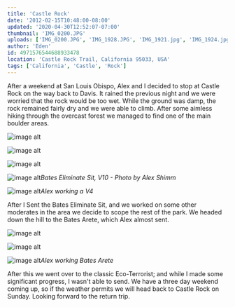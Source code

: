 ```yaml
---
title: 'Castle Rock'
date: '2012-02-15T10:48:00-08:00'
updated: '2020-04-30T12:52:07-07:00'
thumbnail: 'IMG_0200.JPG'
uploads: ['IMG_0200.JPG', 'IMG_1928.JPG', 'IMG_1921.jpg', 'IMG_1924.jpg', '403362_2706066339152_1481580039_32077030_653608925_n.jpg', 'IMG_0171.jpg', 'IMG_0172.jpg', 'IMG_0173.jpg']
author: 'Eden'
id: 4971576544688933478
location: 'Castle Rock Trail, California 95033, USA'
tags: ['California', 'Castle', 'Rock']
---
```


After a weekend at San Louis Obispo, Alex and I decided to stop at Castle Rock on the way back to Davis. It rained the previous night and we were worried that the rock would be too wet. While the ground was damp, the rock remained fairly dry and we were able to climb. After some aimless hiking through the overcast forest we managed to find one of the main boulder areas.

![image alt](uploads/IMG_0200.JPG)

![image alt](uploads/IMG_1928.JPG)

![image alt](uploads/IMG_1921.jpg)

![image alt](uploads/IMG_1924.jpg)*Bates Eliminate Sit, V10 - Photo by Alex Shimm*

![image alt](uploads/403362_2706066339152_1481580039_32077030_653608925_n.jpg)*Alex working a V4*

After I Sent the Bates Eliminate Sit, and we worked on some other moderates in the area we decide to scope the rest of the park. We headed down the hill to the Bates Arete, which Alex almost sent.

![image alt](uploads/IMG_0171.jpg)

![image alt](uploads/IMG_0172.jpg)

![image alt](uploads/IMG_0173.jpg)*Alex working Bates Arete*

After this we went over to the classic Eco-Terrorist; and while I made some significant progress, I wasn't able to send. We have a three day weekend coming up, so if the weather permits we will head back to Castle Rock on Sunday. Looking forward to the return trip.
